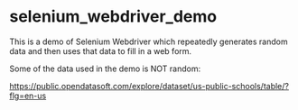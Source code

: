 # selenium_webdriver_demo
This is a demo of Selenium Webdriver which repeatedly generates random data and then uses that data to fill in a web form.

Some of the data used in the demo is NOT random:

https://public.opendatasoft.com/explore/dataset/us-public-schools/table/?flg=en-us
